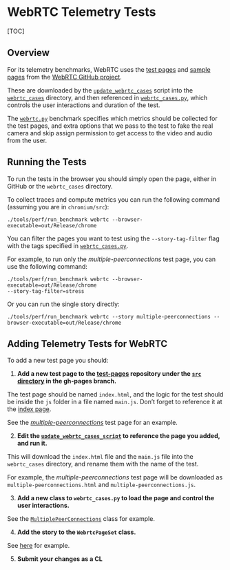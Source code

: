 # WebRTC Telemetry Tests

[TOC]

## Overview

For its telemetry benchmarks, WebRTC uses the
[test pages](https://webrtc.github.io/test-pages/) and
[sample pages](https://webrtc.github.io/samples/) from the
[WebRTC GitHub project](https://github.com/webrtc).

These are downloaded by the
[`update_webrtc_cases`](../../../../tools/perf/page_sets/update_webrtc_cases)
script into the
[`webrtc_cases`](../../../../tools/perf/page_sets/webrtc_cases/)
directory, and then referenced in
[`webrtc_cases.py`](../../../../tools/perf/page_sets/webrtc_cases.py),
which controls the user interactions and duration of the test.

The [`webrtc.py`](../../../../tools/perf/benchmarks/webrtc.py)
benchmark specifies which metrics should be collected for the
test pages, and extra options that we pass to the test to fake the real camera
and skip assign permission to get access to the video and audio from the user.


## Running the Tests

To run the tests in the browser you should simply open the page, either in
GitHub or the `webrtc_cases` directory.

To collect traces and compute metrics you can run the following command
(assuming you are in `chromium/src`):
```
./tools/perf/run_benchmark webrtc --browser-executable=out/Release/chrome
```

You can filter the pages you want to test using the `--story-tag-filter` flag
with the tags specified in
[`webrtc_cases.py`](../../../../tools/perf/page_sets/webrtc_cases.py#127).

For example, to run only the *multiple-peerconnections* test page, you can use
the following command:
```
./tools/perf/run_benchmark webrtc --browser-executable=out/Release/chrome
--story-tag-filter=stress
```
Or you can run the single story directly:
```
./tools/perf/run_benchmark webrtc --story multiple-peerconnections --browser-executable=out/Release/chrome
```

## Adding Telemetry Tests for WebRTC

To add a new test page you should:

1. **Add a new test page to the
[test-pages](https://github.com/webrtc/test-pages) repository under the
[`src` directory](https://github.com/webrtc/test-pages/tree/gh-pages/src) in the
gh-pages branch.**

 The test page should be named `index.html`, and the logic for the test should
 be inside the `js` folder in a file named `main.js`. Don’t forget to reference
 it at the
 [index page](https://github.com/webrtc/test-pages/blob/gh-pages/index.html).

 See the *[multiple-peerconnections](https://github.com/webrtc/test-pages/tree/gh-pages/src/multiple-peerconnections)*
 test page for an example.

2. **Edit the [`update_webrtc_cases_script`](../../../../tools/perf/page_sets/update_webrtc_cases#21)
to reference the page you added, and run it.**

 This will download the `index.html` file and the `main.js` file into the
 `webrtc_cases` directory, and rename them with the name of the test.

 For example, the *multiple-peerconnections* test page will be downloaded as
 `multiple-peerconnections.html` and `multiple-peerconnections.js`.

3. **Add a new class to `webrtc_cases.py` to load the page and control the user
interactions.**

 See the
 [`MultiplePeerConnections`](../../../../tools/perf/page_sets/webrtc_cases.py#101)
 class for example.

4. **Add the story to the `WebrtcPageSet` class.**

 See [here](../../../../tools/perf/page_sets/webrtc_cases.py#127) for example.

5. **Submit your changes as a CL**
